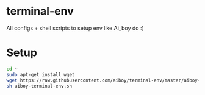 terminal-env
============

All configs + shell scripts to setup env like Ai_boy do :)

Setup
============
```bash
cd ~
sudo apt-get install wget
wget https://raw.githubusercontent.com/aiboy/terminal-env/master/aiboy-terminal-env.sh
sh aiboy-terminal-env.sh

